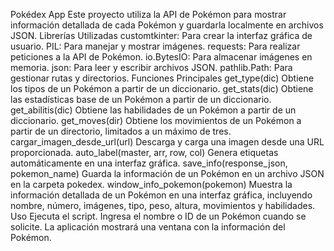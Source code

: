 Pokédex App
Este proyecto utiliza la API de Pokémon para mostrar información detallada de cada Pokémon y guardarla localmente en archivos JSON.
Librerías Utilizadas
customtkinter: Para crear la interfaz gráfica de usuario.
PIL: Para manejar y mostrar imágenes.
requests: Para realizar peticiones a la API de Pokémon.
io.BytesIO: Para almacenar imágenes en memoria.
json: Para leer y escribir archivos JSON.
pathlib.Path: Para gestionar rutas y directorios.
Funciones Principales
get_type(dic)
Obtiene los tipos de un Pokémon a partir de un diccionario.
get_stats(dic)
Obtiene las estadísticas base de un Pokémon a partir de un diccionario.
get_abilitis(dic)
Obtiene las habilidades de un Pokémon a partir de un diccionario.
get_moves(dir)
Obtiene los movimientos de un Pokémon a partir de un directorio, limitados a un máximo de tres.
cargar_imagen_desde_url(url)
Descarga y carga una imagen desde una URL proporcionada.
auto_label(master, arr, row, col)
Genera etiquetas automáticamente en una interfaz gráfica.
save_info(response_json, pokemon_name)
Guarda la información de un Pokémon en un archivo JSON en la carpeta pokedex.
window_info_pokemon(pokemon)
Muestra la información detallada de un Pokémon en una interfaz gráfica, incluyendo nombre, número, imágenes, tipo, peso, altura, movimientos y habilidades.
Uso
Ejecuta el script.
Ingresa el nombre o ID de un Pokémon cuando se solicite.
La aplicación mostrará una ventana con la información del Pokémon.
